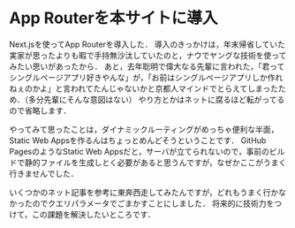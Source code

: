 # App Routerを本サイトに導入

Next.jsを使ってApp Routerを導入した．
導入のきっかけは，年末帰省していた実家が思ったよりも暇で手持無沙汰していたのと，ナウでヤングな技術を使ってみたい思いがあったから．
あと，去年聡明で偉大なる先輩に言われた，「君ってシングルページアプリ好きやんな」が，「お前はシングルページアプリしか作れねぇのかよ」と言われてたんじゃないかと京都人マインドでとらえてしまったため．（多分先輩にそんな意図はない）
やり方とかはネットに腐るほど転がってるので省略します．

やってみて思ったことは，ダイナミックルーティングがめっちゃ便利な半面，Static Web Appsを作るんはちょっとめんどそうということです．
GitHub PagesのようなStatic Web Appsだと，サーバが立てられないので，事前のビルドで静的ファイルを生成しとく必要があると思うんですが，なぜかここがうまく行きませんでした．

いくつかのネット記事を参考に東奔西走してみたんですが，どれもうまく行かなかったのでクエリパラメータでごまかすことにしました．
将来的に技術力をつけて，この課題を解決したいところです．
